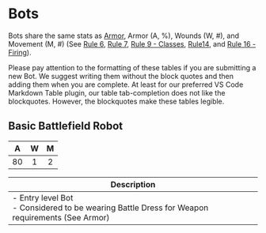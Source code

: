# Bots

Bots share the same stats as [Armor](armor.md), Armor (A, %), Wounds (W, #), and Movement (M, #) (See [Rule 6](broken-reference/), [Rule 7](broken-reference/), [Rule 9 - Classes](broken-reference/), [Rule14](broken-reference/), and [Rule 16 - Firing](broken-reference/)).

Please pay attention to the formatting of these tables if you are submitting a new Bot. We suggest writing them without the block quotes and then adding them when you are complete. At least for our preferred VS Code Markdown Table plugin, our table tab-completion does not like the blockquotes. However, the blockquotes make these tables legible.

## **Basic Battlefield Robot**
|  A  |  W  |  M  |
| :-: | :-: | :-: |
|  80 |  1  |  2  |

| **Description**                                                                                  |
| ------------------------------------------------------------------------------------------------ |
| - Entry level Bot<br>- Considered to be wearing Battle Dress for Weapon requirements (See Armor) |
